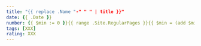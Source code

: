```yaml
---
title: "{{ replace .Name "-" " " | title }}"
date: {{ .Date }}
number: {{ $min := 0 }}{{ range .Site.RegularPages }}{{ $min = (add $min 1) }}{{ end }}{{ $min }}
tags: [XXX]
rating: XXX
---
```


